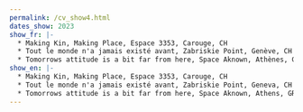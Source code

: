 ```yaml
---
permalink: /cv_show4.html
dates_show: 2023
show_fr: |-
  * Making Kin, Making Place, Espace 3353, Carouge, CH
  * Tout le monde n'a jamais existé avant, Zabriskie Point, Genève, CH
  * Tomorrows attitude is a bit far from here, Space Aknown, Athènes, GR
show_en: |-
  * Making Kin, Making Place, Espace 3353, Carouge, CH
  * Tout le monde n'a jamais existé avant, Zabriskie Point, Geneva, CH
  * Tomorrows attitude is a bit far from here, Space Aknown, Athens, GR
---
```

